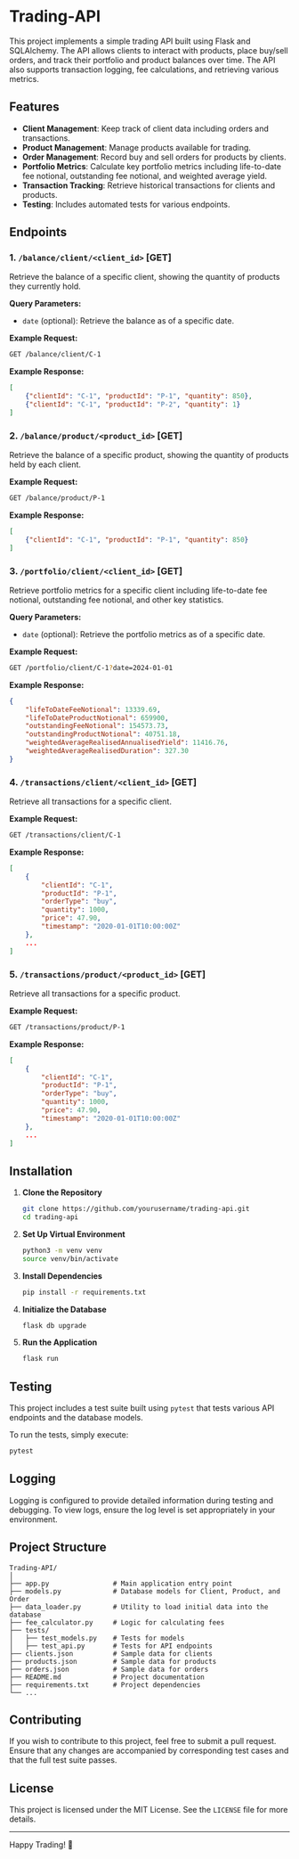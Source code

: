 # Trading-API

This project implements a simple trading API built using Flask and SQLAlchemy. The API allows clients to interact with products, place buy/sell orders, and track their portfolio and product balances over time. The API also supports transaction logging, fee calculations, and retrieving various metrics.

## Features

- **Client Management**: Keep track of client data including orders and transactions.
- **Product Management**: Manage products available for trading.
- **Order Management**: Record buy and sell orders for products by clients.
- **Portfolio Metrics**: Calculate key portfolio metrics including life-to-date fee notional, outstanding fee notional, and weighted average yield.
- **Transaction Tracking**: Retrieve historical transactions for clients and products.
- **Testing**: Includes automated tests for various endpoints.

## Endpoints

### 1. `/balance/client/<client_id>` [GET]

Retrieve the balance of a specific client, showing the quantity of products they currently hold.

**Query Parameters:**
- `date` (optional): Retrieve the balance as of a specific date.

**Example Request:**
```bash
GET /balance/client/C-1
```

**Example Response:**
```json
[
    {"clientId": "C-1", "productId": "P-1", "quantity": 850},
    {"clientId": "C-1", "productId": "P-2", "quantity": 1}
]
```

### 2. `/balance/product/<product_id>` [GET]

Retrieve the balance of a specific product, showing the quantity of products held by each client.

**Example Request:**
```bash
GET /balance/product/P-1
```

**Example Response:**
```json
[
    {"clientId": "C-1", "productId": "P-1", "quantity": 850}
]
```

### 3. `/portfolio/client/<client_id>` [GET]

Retrieve portfolio metrics for a specific client including life-to-date fee notional, outstanding fee notional, and other key statistics.

**Query Parameters:**
- `date` (optional): Retrieve the portfolio metrics as of a specific date.

**Example Request:**
```bash
GET /portfolio/client/C-1?date=2024-01-01
```

**Example Response:**
```json
{
    "lifeToDateFeeNotional": 13339.69,
    "lifeToDateProductNotional": 659900,
    "outstandingFeeNotional": 154573.73,
    "outstandingProductNotional": 40751.18,
    "weightedAverageRealisedAnnualisedYield": 11416.76,
    "weightedAverageRealisedDuration": 327.30
}
```

### 4. `/transactions/client/<client_id>` [GET]

Retrieve all transactions for a specific client.

**Example Request:**
```bash
GET /transactions/client/C-1
```

**Example Response:**
```json
[
    {
        "clientId": "C-1",
        "productId": "P-1",
        "orderType": "buy",
        "quantity": 1000,
        "price": 47.90,
        "timestamp": "2020-01-01T10:00:00Z"
    },
    ...
]
```

### 5. `/transactions/product/<product_id>` [GET]

Retrieve all transactions for a specific product.

**Example Request:**
```bash
GET /transactions/product/P-1
```

**Example Response:**
```json
[
    {
        "clientId": "C-1",
        "productId": "P-1",
        "orderType": "buy",
        "quantity": 1000,
        "price": 47.90,
        "timestamp": "2020-01-01T10:00:00Z"
    },
    ...
]
```

## Installation

1. **Clone the Repository**
   ```bash
   git clone https://github.com/yourusername/trading-api.git
   cd trading-api
   ```

2. **Set Up Virtual Environment**
   ```bash
   python3 -m venv venv
   source venv/bin/activate
   ```

3. **Install Dependencies**
   ```bash
   pip install -r requirements.txt
   ```

4. **Initialize the Database**
   ```bash
   flask db upgrade
   ```

5. **Run the Application**
   ```bash
   flask run
   ```

## Testing

This project includes a test suite built using `pytest` that tests various API endpoints and the database models.

To run the tests, simply execute:
```bash
pytest
```

## Logging

Logging is configured to provide detailed information during testing and debugging. To view logs, ensure the log level is set appropriately in your environment.

## Project Structure

```plaintext
Trading-API/
│
├── app.py                # Main application entry point
├── models.py             # Database models for Client, Product, and Order
├── data_loader.py        # Utility to load initial data into the database
├── fee_calculator.py     # Logic for calculating fees
├── tests/
│   ├── test_models.py    # Tests for models
│   ├── test_api.py       # Tests for API endpoints
├── clients.json          # Sample data for clients
├── products.json         # Sample data for products
├── orders.json           # Sample data for orders
├── README.md             # Project documentation
├── requirements.txt      # Project dependencies
└── ...
```

## Contributing

If you wish to contribute to this project, feel free to submit a pull request. Ensure that any changes are accompanied by corresponding test cases and that the full test suite passes.

## License

This project is licensed under the MIT License. See the `LICENSE` file for more details.

---

Happy Trading! 🎉
